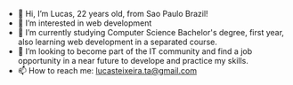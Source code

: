 - 👋 Hi, I’m Lucas, 22 years old, from Sao Paulo Brazil!
- 👀 I’m interested in web development
- 🌱 I’m currently studying Computer Science Bachelor's degree, first year, also learning web development in a separated course.
- 💞️ I’m looking to become part of the IT community and find a job opportunity in a near future to develope and practice my skills.
- 📫 How to reach me: lucasteixeira.ta@gmail.com

<!---
Lucas-TA/Lucas-TA is a ✨ special ✨ repository because its `README.md` (this file) appears on your GitHub profile.
You can click the Preview link to take a look at your changes.
--->
